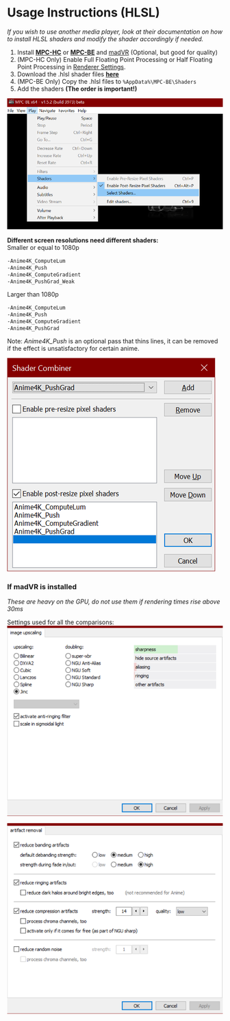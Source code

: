 
# Usage Instructions (HLSL)
*If you wish to use another media player, look at their documentation on how to install HLSL shaders and modify the shader accordingly if needed.*

1. Install [**MPC-HC**](https://github.com/clsid2/mpc-hc) or [**MPC-BE**](https://sourceforge.net/projects/mpcbe/) and [madVR](http://madvr.com/) (Optional, but good for quality)
1. (MPC-HC Only) Enable Full Floating Point Processing or Half Floating Point Processing in [Renderer Settings](https://trac.mpc-hc.org/wiki/New_Renderer_Settings).
1. Download the .hlsl shader files [**here**](https://github.com/bloc97/Anime4K/releases)  
1. (MPC-BE Only) Copy the .hlsl files to `%AppData%\MPC-BE\Shaders`  
1. Add the shaders **(The order is important!)**   

![Step1](results/Step1.png?raw=true)

**Different screen resolutions need different shaders:**  
Smaller or equal to 1080p  
```
-Anime4K_ComputeLum  
-Anime4K_Push  
-Anime4K_ComputeGradient  
-Anime4K_PushGrad_Weak  
```
Larger than 1080p  
```
-Anime4K_ComputeLum  
-Anime4K_Push  
-Anime4K_ComputeGradient  
-Anime4K_PushGrad  
```

Note: *Anime4K_Push* is an optional pass that thins lines, it can be removed if the effect is unsatisfactory for certain anime.

![Step2](results/Step2.png?raw=true)


### If madVR is installed
*These are heavy on the GPU, do not use them if rendering times rise above 30ms*  

Settings used for all the comparisons:  
![Settings1](results/Settings1.png?raw=true)

![Settings1](results/Settings2.png?raw=true)
